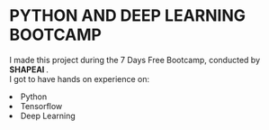# PYTHON AND DEEP LEARNING BOOTCAMP
I made this project during the 7 Days Free Bootcamp, conducted by <b> SHAPEAI
</b>.
<br>I got to have hands on experience on:
<li>Python
<li>Tensorflow
<li>Deep Learning
